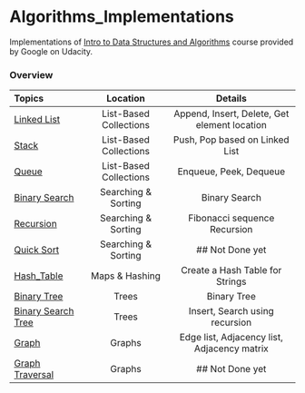 # Algorithms_Implementations
Implementations of [Intro to Data Structures and Algorithms](https://www.udacity.com/course/data-structures-and-algorithms-in-python--ud513) course provided by Google on Udacity.


### Overview

Topics | Location | Details
:------ | :--: | :--:
[Linked List](https://github.com/Jerry-Tse/Algorithms_Implementations/blob/master/List-Based%20Collections/Linked_List.py)| List-Based Collections | Append, Insert, Delete, Get element location
[Stack](https://github.com/Jerry-Tse/Algorithms_Implementations/blob/master/List-Based%20Collections/Stack.py)| List-Based Collections | Push, Pop based on Linked List
[Queue](https://github.com/Jerry-Tse/Algorithms_Implementations/blob/master/List-Based%20Collections/Queue.py)| List-Based Collections | Enqueue, Peek, Dequeue
[Binary Search]()| Searching & Sorting | Binary Search
[Recursion]()| Searching & Sorting | Fibonacci sequence Recursion
[Quick Sort]()| Searching & Sorting | ## Not Done yet
[Hash_Table](https://github.com/Jerry-Tse/Algorithms_Implementations/blob/master/Maps%20%26%20Hashing/Hash_Table.py) | Maps & Hashing | Create a Hash Table for Strings 
[Binary Tree](https://github.com/Jerry-Tse/Algorithms_Implementations/blob/master/Trees/Binary_Tree.py) | Trees | Binary Tree
[Binary Search Tree](https://github.com/Jerry-Tse/Algorithms_Implementations/blob/master/Trees/Binary_Search_Tree.py) | Trees | Insert, Search using recursion 
[Graph]() | Graphs | Edge list, Adjacency list, Adjacency matrix
[Graph Traversal]() | Graphs | ## Not Done yet


